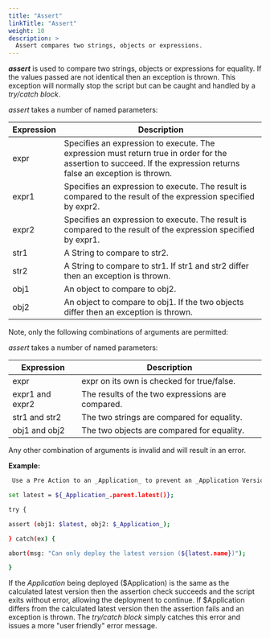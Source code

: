 ```yaml
---
title: "Assert"
linkTitle: "Assert"
weight: 10
description: >
  Assert compares two strings, objects or expressions.
---
```


**_assert_** is used to compare two strings, objects or expressions for equality. If the values passed are not identical then an exception is thrown. This exception will normally stop the script but can be caught and handled by a _try/catch block_.

_assert_ takes a number of named parameters:

| Expression | Description |
| --- | --- |
| expr | Specifies an expression to execute. The expression must return true in order for the assertion to succeed. If the expression returns false an exception is thrown. |
| expr1 | Specifies an expression to execute. The result is compared to the result of the expression specified by expr2. |
| expr2 | Specifies an expression to execute. The result is compared to the result of the expression specified by expr1. |
| str1 | A String to compare to str2. |
| str2 | A String to compare to str1. If str1 and str2 differ then an exception is thrown. |
| obj1 | An object to compare to obj2. |
| obj2 | An object to compare to obj1. If the two objects differ then an exception is thrown. |

Note, only the following combinations of arguments are permitted:

_assert_ takes a number of named parameters:

| **Expression**  |  **Description** |
| --- | --- |
| expr | expr on its own is checked for true/false. |
| expr1 and expr2 | The results of the two expressions are compared. |
| str1 and str2 | The two strings are compared for equality. |
| obj1 and obj2 | The two objects are compared for equality. |

Any other combination of arguments is invalid and will result in an error.

**Example:**

```bash
 Use a Pre Action to an _Application_ to prevent an _Application Version_ from being deployed if it is not the latest version.

set latest = ${_Application_.parent.latest()};

try {

assert (obj1: $latest, obj2: $_Application_);

} catch(ex) {

abort(msg: "Can only deploy the latest version (${latest.name})");

}
```

If the _Application_ being deployed ($Application) is the same as the calculated latest version then the assertion check succeeds and the script exits without error, allowing the deployment to continue. If $Application differs from the calculated latest version then the assertion fails and an exception is thrown. The _try/catch block_ simply catches this error and issues a more "user friendly" error message.
